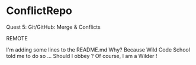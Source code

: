 # ConflictRepo
Quest 5: Git/GitHub: Merge &amp; Conflicts

REMOTE

I'm adding some lines to the README.md
Why?
Because Wild Code School told me to do so ...
Should I obbey ?
Of course, I am a Wilder !
